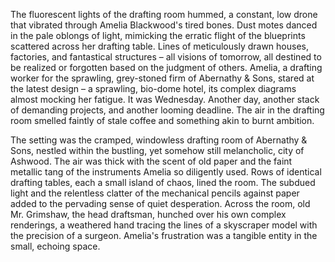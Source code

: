 The fluorescent lights of the drafting room hummed, a constant, low drone that vibrated through Amelia Blackwood's tired bones.  Dust motes danced in the pale oblongs of light, mimicking the erratic flight of the blueprints scattered across her drafting table.  Lines of meticulously drawn houses, factories, and fantastical structures –  all visions of tomorrow, all destined to be realized or forgotten based on the judgment of others.  Amelia, a drafting worker for the sprawling, grey-stoned firm of Abernathy & Sons, stared at the latest design – a sprawling, bio-dome hotel, its complex diagrams almost mocking her fatigue.  It was Wednesday.  Another day, another stack of demanding projects, and another looming deadline.  The air in the drafting room smelled faintly of stale coffee and something akin to burnt ambition.

The setting was the cramped, windowless drafting room of Abernathy & Sons, nestled within the bustling, yet somehow still melancholic, city of Ashwood. The air was thick with the scent of old paper and the faint metallic tang of the instruments Amelia so diligently used.  Rows of identical drafting tables, each a small island of chaos, lined the room.  The subdued light and the relentless clatter of the mechanical pencils against paper added to the pervading sense of quiet desperation.  Across the room, old Mr. Grimshaw, the head draftsman, hunched over his own complex renderings, a weathered hand tracing the lines of a skyscraper model with the precision of a surgeon.  Amelia's frustration was a tangible entity in the small, echoing space.
